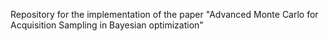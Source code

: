Repository for the implementation of the paper "Advanced Monte Carlo for Acquisition Sampling in Bayesian optimization"
